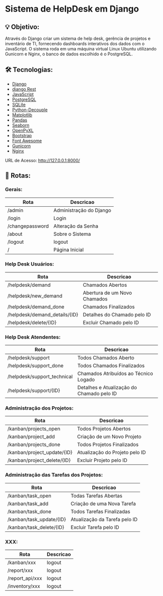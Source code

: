 # Sistema de HelpDesk em Django

## 💡 Objetivo:

Através do Django criar um sistema de help desk, gerência de projetos e inventário de TI, fornecendo dashboards interativos dos dados com o JavaScript.
O sistema roda em uma máquina virtual Linux Ubuntu utilizando Gunicorn e Nginx, o banco de dados escolhido é o PostgreSQL.


## 🛠 Tecnologias:

- [Django](https://www.djangoproject.com/)
- [django Rest](https://www.django-rest-framework.org/)
- [JavaScript](https://developer.mozilla.org/pt-BR/docs/Web/JavaScript)
- [PostgreSQL](https://www.postgresql.org/)
- [SQLite](https://www.sqlite.org/index.html)
- [Python-Decouple](https://pypi.org/project/python-decouple/)
- [Matplotlib](https://matplotlib.org)
- [Pandas](https://pandas.pydata.org)
- [Seaborn](https://seaborn.pydata.org)
- [OpenPyXL](https://openpyxl.readthedocs.io/en/stable/)
- [Bootstrap](https://getbootstrap.com)
- [Font Awesome](https://fontawesome.com)
- [Gunicorn](https://pypi.org/project/gunicorn/)
- [Nginx](https://nginx.org)


URL de Acesso: http://127.0.0.1:8000/

## 🔎 Rotas:
### Gerais:
| Rota            | Descricao              |
|-----------------|------------------------|
| /admin          | Administração do Django|
| /login          | Login                  |
| /changepassword | Alteração da Senha     |
| /about          | Sobre o Sistema        |
| /logout         | logout                 |
| /               | Página Inicial         |

### Help Desk Usuários:
| Rota                           | Descricao                    |
|--------------------------------|------------------------------|
| /helpdesk/demand               | Chamados Abertos             |
| /helpdesk/new_demand           | Abertura de um Novo Chamados |
| /helpdesk/demand_done          | Chamados Finalizados         |
| /helpdesk/demand_details/{ID}  | Detalhes do Chamado pelo ID  |
| /helpdesk/delete/{ID}          | Excluir Chamado pelo ID      |

### Help Desk Atendentes:
| Rota                           | Descricao                                 |
|--------------------------------|-------------------------------------------|
| /helpdesk/support              | Todos Chamados Aberto                     |
| /helpdesk/support_done         | Todos Chamados Finalizados                |
| /helpdesk/support_technical    | Chamados Atribuídos ao Técnico Logado     |
| /helpdesk/support/{ID}         | Detalhes e Atualização do Chamado pelo ID |

### Administração dos Projetos:
| Rota                           | Descricao                      |
|--------------------------------|--------------------------------|
| /kanban/projects_open          | Todos Projetos Abertos         |
| /kanban/project_add            | Criação de um Novo Projeto     |
| /kanban/projects_done          | Todos Projetos Finalizados     |
| /kanban/project_update/{ID}    | Atualização do Projeto pelo ID |
| /kanban/project_delete/{ID}    | Excluir Projeto pelo ID        |

### Administração das Tarefas dos Projetos:
| Rota                           | Descricao                      |
|--------------------------------|--------------------------------|
| /kanban/task_open              | Todas Tarefas Abertas          |
| /kanban/task_add               | Criação de uma Nova Tarefa     |
| /kanban/task_done              | Todos Tarefas Finalizadas      |
| /kanban/task_update/{ID}       | Atualização da Tarefa pelo ID  |
| /kanban/task_delete/{ID}       | Excluir Tarefa pelo ID         |

### XXX:
| Rota                           | Descricao                             |
|--------------------------------|---------------------------------------|
| /kanban/xxx         | logout                 |
| /report/xxx         | logout                 |
| /report_api/xxx         | logout                 |
| /inventory/xxx         | logout                 |


